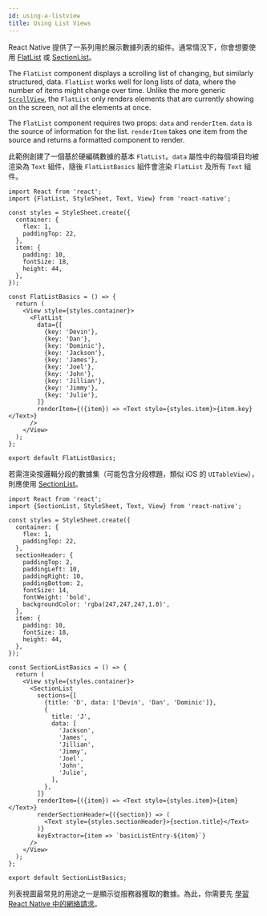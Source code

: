 ```yaml
---
id: using-a-listview
title: Using List Views
---
```


React Native 提供了一系列用於展示數據列表的組件。通常情況下，你會想要使用 [FlatList](flatlist.md) 或 [SectionList](sectionlist.md)。

The `FlatList` component displays a scrolling list of changing, but similarly structured, data. `FlatList` works well for long lists of data, where the number of items might change over time. Unlike the more generic [`ScrollView`](using-a-scrollview.md), the `FlatList` only renders elements that are currently showing on the screen, not all the elements at once.

The `FlatList` component requires two props: `data` and `renderItem`. `data` is the source of information for the list. `renderItem` takes one item from the source and returns a formatted component to render.

此範例創建了一個基於硬編碼數據的基本 `FlatList`。`data` 屬性中的每個項目均被渲染為 `Text` 組件，隨後 `FlatListBasics` 組件會渲染 `FlatList` 及所有 `Text` 組件。

```SnackPlayer name=FlatList%20Basics
import React from 'react';
import {FlatList, StyleSheet, Text, View} from 'react-native';

const styles = StyleSheet.create({
  container: {
    flex: 1,
    paddingTop: 22,
  },
  item: {
    padding: 10,
    fontSize: 18,
    height: 44,
  },
});

const FlatListBasics = () => {
  return (
    <View style={styles.container}>
      <FlatList
        data={[
          {key: 'Devin'},
          {key: 'Dan'},
          {key: 'Dominic'},
          {key: 'Jackson'},
          {key: 'James'},
          {key: 'Joel'},
          {key: 'John'},
          {key: 'Jillian'},
          {key: 'Jimmy'},
          {key: 'Julie'},
        ]}
        renderItem={({item}) => <Text style={styles.item}>{item.key}</Text>}
      />
    </View>
  );
};

export default FlatListBasics;
```

若需渲染按邏輯分段的數據集（可能包含分段標題，類似 iOS 的 `UITableView`），則應使用 [SectionList](sectionlist.md)。

```SnackPlayer name=SectionList%20Basics
import React from 'react';
import {SectionList, StyleSheet, Text, View} from 'react-native';

const styles = StyleSheet.create({
  container: {
    flex: 1,
    paddingTop: 22,
  },
  sectionHeader: {
    paddingTop: 2,
    paddingLeft: 10,
    paddingRight: 10,
    paddingBottom: 2,
    fontSize: 14,
    fontWeight: 'bold',
    backgroundColor: 'rgba(247,247,247,1.0)',
  },
  item: {
    padding: 10,
    fontSize: 18,
    height: 44,
  },
});

const SectionListBasics = () => {
  return (
    <View style={styles.container}>
      <SectionList
        sections={[
          {title: 'D', data: ['Devin', 'Dan', 'Dominic']},
          {
            title: 'J',
            data: [
              'Jackson',
              'James',
              'Jillian',
              'Jimmy',
              'Joel',
              'John',
              'Julie',
            ],
          },
        ]}
        renderItem={({item}) => <Text style={styles.item}>{item}</Text>}
        renderSectionHeader={({section}) => (
          <Text style={styles.sectionHeader}>{section.title}</Text>
        )}
        keyExtractor={item => `basicListEntry-${item}`}
      />
    </View>
  );
};

export default SectionListBasics;
```

列表視圖最常見的用途之一是顯示從服務器獲取的數據。為此，你需要先 [學習 React Native 中的網絡請求](network.md)。